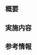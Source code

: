 ## 概要
<!--
本issueの対応内容、起票のの背景、狙いを記載してください。
-->

## 実施内容
<!--
このissueで取り組むことを記載してください。
-->


## 参考情報
<!--
そのほかの参考情報があれば追加してください(関連Backlogチケット、参考リンク、スクリーンショットなど)
-->
